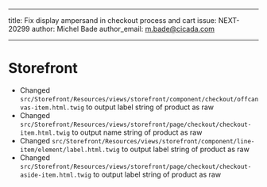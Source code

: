 ---
title: Fix display ampersand in checkout process and cart
issue: NEXT-20299
author: Michel Bade
author_email: m.bade@cicada.com
___
# Storefront
* Changed `src/Storefront/Resources/views/storefront/component/checkout/offcanvas-item.html.twig` to output label string of product as raw
* Changed `src/Storefront/Resources/views/storefront/page/checkout/checkout-item.html.twig` to output name string of product as raw
* Changed `src/Storefront/Resources/views/storefront/component/line-item/element/label.html.twig` to output label string of product as raw
* Changed `src/Storefront/Resources/views/storefront/page/checkout/checkout-aside-item.html.twig` to output label string of product as raw
